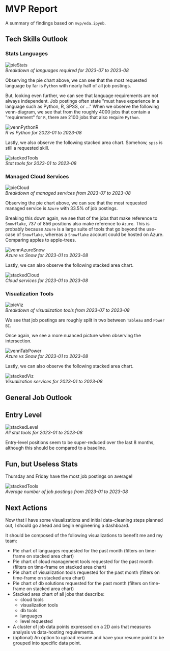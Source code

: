 # MVP Report

A summary of findings based on `mvp/eda.ipynb`. 

## Tech Skills Outlook

### Stats Languages

![pieStats](/resources/images/pieStats.png)  
*Breakdown of languages required for 2023-07 to 2023-08*

Observing the pie chart above, we can see that the most requested language by far is `Python` with nearly half of all job postings.

But, looking even further, we can see that language requirements are not always independent. Job postings often state "must have experience in a language such as Python, R, SPSS, or ..." When we observe the following venn-diagram, we see that from the roughly 4000 jobs that contain a "requirement" for `R`, there are 2100 jobs that also require `Python`.

![vennPythonR](/resources/images/vennPythonR.png)  
*R vs Python for 2023-01 to 2023-08*

Lastly, we also observe the following stacked area chart. Somehow, `spss` is still a requested skill.

![stackedTools](/resources/images/stackedTools.png)  
*Stat tools for 2023-01 to 2023-08*

### Managed Cloud Services

![pieCloud](/resources/images/pieCloud.png)  
*Breakdown of managed services from 2023-07 to 2023-08*

Observing the pie chart above, we can see that the most requested managed service is `Azure` with 33.5% of job postings.

Breaking this down again, we see that of the jobs that make reference to `Snowflake`, 737 of 856 positions also make reference to `Azure`. This is probably because `Azure` is a large suite of tools that go beyond the use-case of `Snowflake`, whereas a `Snowflake` account could be hosted on Azure. Comparing apples to apple-trees. 

![vennAzureSnow](/resources/images/vennAzureSnow.png)  
*Azure vs Snow for 2023-01 to 2023-08*

Lastly, we can also observe the following stacked area chart. 

![stackedCloud](/resources/images/stackedCloud.png)  
*Cloud services for 2023-01 to 2023-08*

### Visualization Tools

![pieViz](/resources/images/pieViz.png)  
*Breakdown of visualization tools from 2023-07 to 2023-08*

We see that job postings are roughly split in two between `Tableau` and `Power BI`. 

Once again, we see a more nuanced picture when observing the intersection.

![vennTabPower](/resources/images/vennTabPower.png)  
*Azure vs Snow for 2023-01 to 2023-08*

Lastly, we can also observe the following stacked area chart. 

![stackedViz](/resources/images/stackedViz.png)  
*Visualization services for 2023-01 to 2023-08*

## General Job Outlook

## Entry Level

![stackedLevel](/resources/images/stackedLevel.png)  
*All stat tools for 2023-01 to 2023-08*

Entry-level positions seem to be super-reduced over the last 8 months, although this should be compared to a baseline. 

## Fun, but Useless Stats

Thursday and Friday have the most job postings on average!

![stackedTools](/resources/images/day_bar.png)  
*Average number of job postings from 2023-01 to 2023-08*

## Next Actions

Now that I have some visualizations and initial data-cleaning steps planned out, I should go ahead and begin engineering a dashboard.

It should be composed of the following visualizations to benefit me and my team:

* Pie chart of languages requested for the past month (filters on time-frame on stacked area chart)
* Pie chart of cloud management tools requested for the past month (filters on time-frame on stacked area chart)
* Pie chart of visualization tools requested for the past month (filters on time-frame on stacked area chart)
* Pie chart of db solutions requested for the past month (filters on time-frame on stacked area chart)
* Stacked area chart of all jobs that describe:
    * cloud tools
    * visualization tools
    * db tools
    * languages
    * level requested
* A cluster of job data points expressed on a 2D axis that measures analysis vs data-hosting requirements. 
* (optional) An option to upload resume and have your resume point to be grouped into specific data point. 